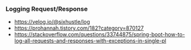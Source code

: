 



### Logging Request/Response

- https://velog.io/@sixhustle/log
- https://prohannah.tistory.com/182?category=870127
- https://stackoverflow.com/questions/33744875/spring-boot-how-to-log-all-requests-and-responses-with-exceptions-in-single-pl

